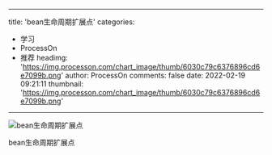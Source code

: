
---
title: 'bean生命周期扩展点'
categories: 
 - 学习
 - ProcessOn
 - 推荐
headimg: 'https://img.processon.com/chart_image/thumb/6030c79c6376896cd6e7099b.png'
author: ProcessOn
comments: false
date: 2022-02-19 09:21:11
thumbnail: 'https://img.processon.com/chart_image/thumb/6030c79c6376896cd6e7099b.png'
---

<div>   
<img class="thumb" alt="bean生命周期扩展点" src="https://img.processon.com/chart_image/thumb/6030c79c6376896cd6e7099b.png" referrerpolicy="no-referrer">
<p>bean生命周期扩展点</p>  
</div>
            